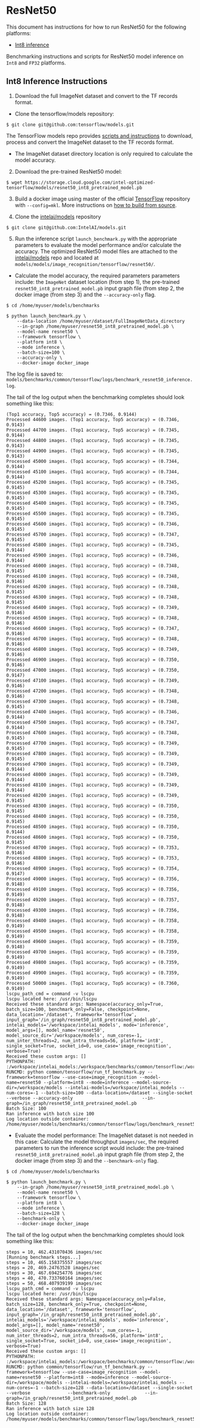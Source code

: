 # ResNet50

This document has instructions for how to run ResNet50 for the
following platforms:
* [Int8 inference](#int8-inference-instructions)

Benchmarking instructions and scripts for ResNet50 model inference on `Int8` and `FP32`
platforms.

## Int8 Inference Instructions

1. Download the full ImageNet dataset and convert to the TF records format.

* Clone the tensorflow/models repository:
```
$ git clone git@github.com:tensorflow/models.git
``` 
The TensorFlow models repo provides
[scripts and instructions](https://github.com/tensorflow/models/tree/master/research/slim#an-automated-script-for-processing-imagenet-data)
to download, process and convert the ImageNet dataset to the TF records format.

* The ImageNet dataset directory location is only required to calculate the model accuracy.

2. Download the pre-trained ResNet50 model:

```
$ wget https://storage.cloud.google.com/intel-optimized-tensorflow/models/resnet50_int8_pretrained_model.pb
```

3. Build a docker image using master of the official
[TensorFlow](https://github.com/tensorflow/tensorflow) repository with
`--config=mkl`. More instructions on
[how to build from source](https://software.intel.com/en-us/articles/intel-optimization-for-tensorflow-installation-guide#inpage-nav-5).

4. Clone the 
[intelai/models](https://github.com/intelai/models)
repository
```
$ git clone git@github.com:IntelAI/models.git
```

5. Run the inference script `launch_benchmark.py` with the appropriate parameters to evaluate the model performance and/or calculate the accuracy.
The optimized ResNet50 model files are attached to the [intelai/models](https://github.com/intelai/models) repo and
located at `models/models/image_recognition/tensorflow/resnet50/`.

* Calculate the model accuracy, the required parameters parameters include: the `ImageNet` dataset location (from step 1),
the pre-trained `resnet50_int8_pretrained_model.pb` input graph file (from step
2, the docker image (from step 3) and the `--accuracy-only` flag.
```
$ cd /home/myuser/models/benchmarks

$ python launch_benchmark.py \
    --data-location /home/myuser/dataset/FullImageNetData_directory
    --in-graph /home/myuser/resnet50_int8_pretrained_model.pb \
    --model-name resnet50 \
    --framework tensorflow \
    --platform int8 \
    --mode inference \
    --batch-size=100 \
    --accuracy-only \
    --docker-image docker_image
```
The log file is saved to:
`models/benchmarks/common/tensorflow/logs/benchmark_resnet50_inference.log`.

The tail of the log output when the benchmarking completes should look
something like this:
```
(Top1 accuracy, Top5 accuracy) = (0.7346, 0.9144)
Processed 44600 images. (Top1 accuracy, Top5 accuracy) = (0.7346, 0.9143)
Processed 44700 images. (Top1 accuracy, Top5 accuracy) = (0.7345, 0.9144)
Processed 44800 images. (Top1 accuracy, Top5 accuracy) = (0.7345, 0.9143)
Processed 44900 images. (Top1 accuracy, Top5 accuracy) = (0.7345, 0.9143)
Processed 45000 images. (Top1 accuracy, Top5 accuracy) = (0.7344, 0.9144)
Processed 45100 images. (Top1 accuracy, Top5 accuracy) = (0.7344, 0.9144)
Processed 45200 images. (Top1 accuracy, Top5 accuracy) = (0.7345, 0.9145)
Processed 45300 images. (Top1 accuracy, Top5 accuracy) = (0.7345, 0.9145)
Processed 45400 images. (Top1 accuracy, Top5 accuracy) = (0.7345, 0.9145)
Processed 45500 images. (Top1 accuracy, Top5 accuracy) = (0.7345, 0.9145)
Processed 45600 images. (Top1 accuracy, Top5 accuracy) = (0.7346, 0.9145)
Processed 45700 images. (Top1 accuracy, Top5 accuracy) = (0.7347, 0.9145)
Processed 45800 images. (Top1 accuracy, Top5 accuracy) = (0.7345, 0.9144)
Processed 45900 images. (Top1 accuracy, Top5 accuracy) = (0.7346, 0.9144)
Processed 46000 images. (Top1 accuracy, Top5 accuracy) = (0.7348, 0.9145)
Processed 46100 images. (Top1 accuracy, Top5 accuracy) = (0.7348, 0.9146)
Processed 46200 images. (Top1 accuracy, Top5 accuracy) = (0.7348, 0.9145)
Processed 46300 images. (Top1 accuracy, Top5 accuracy) = (0.7348, 0.9145)
Processed 46400 images. (Top1 accuracy, Top5 accuracy) = (0.7349, 0.9146)
Processed 46500 images. (Top1 accuracy, Top5 accuracy) = (0.7348, 0.9146)
Processed 46600 images. (Top1 accuracy, Top5 accuracy) = (0.7347, 0.9146)
Processed 46700 images. (Top1 accuracy, Top5 accuracy) = (0.7348, 0.9146)
Processed 46800 images. (Top1 accuracy, Top5 accuracy) = (0.7349, 0.9146)
Processed 46900 images. (Top1 accuracy, Top5 accuracy) = (0.7350, 0.9146)
Processed 47000 images. (Top1 accuracy, Top5 accuracy) = (0.7350, 0.9147)
Processed 47100 images. (Top1 accuracy, Top5 accuracy) = (0.7349, 0.9146)
Processed 47200 images. (Top1 accuracy, Top5 accuracy) = (0.7348, 0.9146)
Processed 47300 images. (Top1 accuracy, Top5 accuracy) = (0.7348, 0.9145)
Processed 47400 images. (Top1 accuracy, Top5 accuracy) = (0.7346, 0.9144)
Processed 47500 images. (Top1 accuracy, Top5 accuracy) = (0.7347, 0.9144)
Processed 47600 images. (Top1 accuracy, Top5 accuracy) = (0.7348, 0.9145)
Processed 47700 images. (Top1 accuracy, Top5 accuracy) = (0.7349, 0.9145)
Processed 47800 images. (Top1 accuracy, Top5 accuracy) = (0.7349, 0.9145)
Processed 47900 images. (Top1 accuracy, Top5 accuracy) = (0.7349, 0.9144)
Processed 48000 images. (Top1 accuracy, Top5 accuracy) = (0.7349, 0.9144)
Processed 48100 images. (Top1 accuracy, Top5 accuracy) = (0.7349, 0.9144)
Processed 48200 images. (Top1 accuracy, Top5 accuracy) = (0.7349, 0.9145)
Processed 48300 images. (Top1 accuracy, Top5 accuracy) = (0.7350, 0.9145)
Processed 48400 images. (Top1 accuracy, Top5 accuracy) = (0.7350, 0.9145)
Processed 48500 images. (Top1 accuracy, Top5 accuracy) = (0.7350, 0.9144)
Processed 48600 images. (Top1 accuracy, Top5 accuracy) = (0.7350, 0.9145)
Processed 48700 images. (Top1 accuracy, Top5 accuracy) = (0.7353, 0.9146)
Processed 48800 images. (Top1 accuracy, Top5 accuracy) = (0.7353, 0.9146)
Processed 48900 images. (Top1 accuracy, Top5 accuracy) = (0.7354, 0.9147)
Processed 49000 images. (Top1 accuracy, Top5 accuracy) = (0.7356, 0.9148)
Processed 49100 images. (Top1 accuracy, Top5 accuracy) = (0.7356, 0.9149)
Processed 49200 images. (Top1 accuracy, Top5 accuracy) = (0.7357, 0.9148)
Processed 49300 images. (Top1 accuracy, Top5 accuracy) = (0.7356, 0.9148)
Processed 49400 images. (Top1 accuracy, Top5 accuracy) = (0.7358, 0.9149)
Processed 49500 images. (Top1 accuracy, Top5 accuracy) = (0.7358, 0.9149)
Processed 49600 images. (Top1 accuracy, Top5 accuracy) = (0.7359, 0.9148)
Processed 49700 images. (Top1 accuracy, Top5 accuracy) = (0.7359, 0.9149)
Processed 49800 images. (Top1 accuracy, Top5 accuracy) = (0.7359, 0.9149)
Processed 49900 images. (Top1 accuracy, Top5 accuracy) = (0.7359, 0.9149)
Processed 50000 images. (Top1 accuracy, Top5 accuracy) = (0.7360, 0.9149)
lscpu_path_cmd = command -v lscpu
lscpu located here: /usr/bin/lscpu
Received these standard args: Namespace(accuracy_only=True, batch_size=100, benchmark_only=False, checkpoint=None, data_location='/dataset', framework='tensorflow', input_graph='/in_graph/resnet50_int8_pretrained_model.pb', intelai_models='/workspace/intelai_models', mode='inference', model_args=[], model_name='resnet50', model_source_dir='/workspace/models', num_cores=-1, num_inter_threads=2, num_intra_threads=56, platform='int8', single_socket=True, socket_id=0, use_case='image_recognition', verbose=True)
Received these custom args: []
PYTHONPATH: :/workspace/intelai_models:/workspace/benchmarks/common/tensorflow:/workspace/benchmarks
RUNCMD: python common/tensorflow/run_tf_benchmark.py --framework=tensorflow --use-case=image_recognition --model-name=resnet50 --platform=int8 --mode=inference --model-source-dir=/workspace/models --intelai-models=/workspace/intelai_models --num-cores=-1 --batch-size=100 --data-location=/dataset --single-socket --verbose --accuracy-only                          --in-graph=/in_graph/resnet50_int8_pretrained_model.pb
Batch Size: 100
Ran inference with batch size 100
Log location outside container: /home/myuser/models/benchmarks/common/tensorflow/logs/benchmark_resnet50_inference.log
```

* Evaluate the model performance: The ImageNet dataset is not needed in this case:
Calculate the model throughput `images/sec`, the required parameters to run the inference script would include:
the pre-trained `resnet50_int8_pretrained_model.pb` input graph file (from step
2, the docker image (from step 3) and the `--benchmark-only` flag.

```
$ cd /home/myuser/models/benchmarks

$ python launch_benchmark.py \
    --in-graph /home/myuser/resnet50_int8_pretrained_model.pb \
    --model-name resnet50 \
    --framework tensorflow \
    --platform int8 \
    --mode inference \
    --batch-size=128 \
    --benchmark-only \
    --docker-image docker_image
```
The tail of the log output when the benchmarking completes should look
something like this:
```
steps = 10, 462.431070436 images/sec
[Running benchmark steps...]
steps = 10, 465.158375557 images/sec
steps = 20, 469.24763528 images/sec
steps = 30, 467.694254776 images/sec
steps = 40, 470.733760164 images/sec
steps = 50, 468.407939199 images/sec
lscpu_path_cmd = command -v lscpu
lscpu located here: /usr/bin/lscpu
Received these standard args: Namespace(accuracy_only=False, batch_size=128, benchmark_only=True, checkpoint=None, data_location='/dataset', framework='tensorflow', input_graph='/in_graph/resnet50_int8_pretrained_model.pb', intelai_models='/workspace/intelai_models', mode='inference', model_args=[], model_name='resnet50', model_source_dir='/workspace/models', num_cores=-1, num_inter_threads=2, num_intra_threads=56, platform='int8', single_socket=True, socket_id=0, use_case='image_recognition', verbose=True)
Received these custom args: []
PYTHONPATH: :/workspace/intelai_models:/workspace/benchmarks/common/tensorflow:/workspace/benchmarks
RUNCMD: python common/tensorflow/run_tf_benchmark.py --framework=tensorflow --use-case=image_recognition --model-name=resnet50 --platform=int8 --mode=inference --model-source-dir=/workspace/models --intelai-models=/workspace/intelai_models --num-cores=-1 --batch-size=128 --data-location=/dataset --single-socket --verbose              --benchmark-only             --in-graph=/in_graph/resnet50_int8_pretrained_model.pb 
Batch Size: 128
Ran inference with batch size 128
Log location outside container: /home/myuser/models/benchmarks/common/tensorflow/logs/benchmark_resnet50_inference.log

```